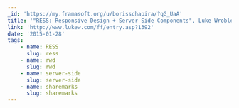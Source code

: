 ```yaml
---
_id: 'https://my.framasoft.org/u/borisschapira/?qG_UaA'
title: '"RESS: Responsive Design + Server Side Components", Luke Wroblewski'
link: 'http://www.lukew.com/ff/entry.asp?1392'
date: '2015-01-28'
tags:
    - name: RESS
      slug: ress
    - name: rwd
      slug: rwd
    - name: server-side
      slug: server-side
    - name: sharemarks
      slug: sharemarks
---
```


<div class="markdown"><p></p></div>
